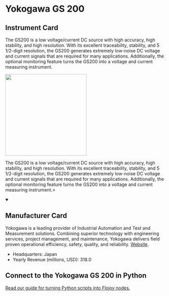 
# Yokogawa GS 200

## Instrument Card

<div className="flex">

<div>

The GS200 is a low voltage/current DC source with high accuracy, high stability, and high resolution. With its excellent traceability, stability, and 5 1/2-digit resolution, the GS200 generates extremely low-noise DC voltage and current signals that are required for many applications. Additionally, the optional monitoring feature turns the GS200 into a voltage and current measuring instrument.

</div>

<img width="256" src="docs/Instruments/Power Supplies/Yokogawa-GS-200/Yokogawa-GS-200.jpg"/>

</div>

The GS200 is a low voltage/current DC source with high accuracy, high stability, and high resolution. With its excellent traceability, stability, and 5 1/2-digit resolution, the GS200 generates extremely low-noise DC voltage and current signals that are required for many applications. Additionally, the optional monitoring feature turns the GS200 into a voltage and current measuring instrument.>

<details open>
<summary><h2>Manufacturer Card</h2></summary>

Yokogawa is a leading provider of Industrial Automation and Test and Measurement solutions. Combining superior technology with engineering services, project management, and maintenance, Yokogawa delivers field proven operational efficiency, safety, quality, and reliability. <a href="https://www.yokogawa.com/">Website</a>.

<ul>
  <li>Headquarters: Japan</li>
  <li>Yearly Revenue (millions, USD): 318.0</li>
</ul>
</details>

## Connect to the Yokogawa GS 200 in Python

[Read our guide for turning Python scripts into Flojoy nodes.](https://docs.flojoy.ai/custom-nodes/creating-custom-node/)


